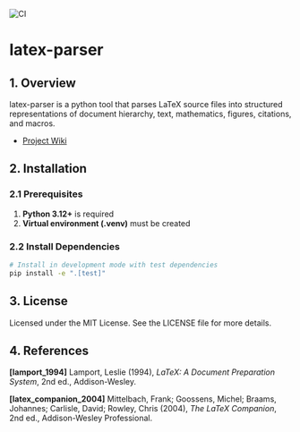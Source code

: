 ![CI](https://github.com/gradhouse/latex-parser/actions/workflows/ci.yml/badge.svg)

# latex-parser

## 1. Overview

latex-parser is a python tool that parses LaTeX source files into structured representations of document hierarchy, text, mathematics, figures, citations, and macros.

- [Project Wiki](https://github.com/gradhouse/latex-parser/wiki)

## 2. Installation

### 2.1 Prerequisites

1. **Python 3.12+** is required
2. **Virtual environment (.venv)** must be created

### 2.2 Install Dependencies

```bash
# Install in development mode with test dependencies
pip install -e ".[test]"
```

## 3. License

Licensed under the MIT License. See the LICENSE file for more details.

## 4. References

**[lamport_1994]** Lamport, Leslie (1994), *LaTeX: A Document Preparation System*, 2nd ed., Addison-Wesley.

**[latex_companion_2004]** Mittelbach, Frank; Goossens, Michel; Braams, Johannes; Carlisle, David; Rowley, Chris (2004), *The LaTeX Companion*, 2nd ed., Addison-Wesley Professional.

